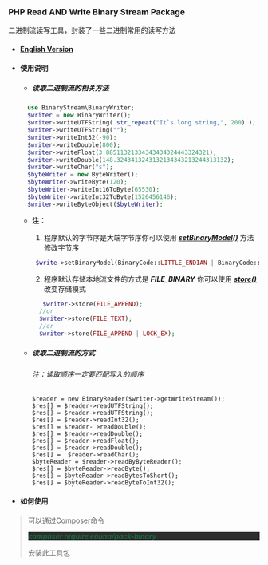 ### PHP Read AND Write Binary Stream Package 
二进制流读写工具，封装了一些二进制常用的读写方法

- #### [English Version](https://github.com/eouna/pack-binary/blob/master/README.md)

- #### 使用说明
  
  - ##### 读取二进制流的相关方法

  ````php
    use BinaryStream\BinaryWriter;
    $writer = new BinaryWriter();
    $writer->writeUTFString( str_repeat("It`s long string,", 200) );
    $writer->writeUTFString("");
    $writer->writeInt32(-90);
    $writer->writeDouble(800);
    $writer->writeFloat(3.88511321334343434324443324321);
    $writer->writeDouble(148.3243413243132134343213244313132);
    $writer->writeChar("s");
    $byteWriter = new ByteWriter();
    $byteWriter->writeByte(120);
    $byteWriter->writeInt16ToByte(65530);
    $byteWriter->writeInt32ToByte(1526456146);
    $writer->writeByteObject($byteWriter);
  ````
 
 
  - **注：**
        
    1. 程序默认的字节序是大端字节序你可以使用
       ***<u>*setBinaryModel()*</u>*** 方法修改字节序
    
     ````php
      $write->setBinaryModel(BinaryCode::LITTLE_ENDIAN | BinaryCode::BIG_ENDIAN);
    `````
    2. 程序默认存储本地流文件的方式是 ***FILE_BINARY*** 你可以使用
       ***<u>*store()*</u>*** 改变存储模式
 
    ````php
       $writer->store(FILE_APPEND);
      //or 
      $writer->store(FILE_TEXT);
      //or
      $writer->store(FILE_APPEND | LOCK_EX);
    `````

  - ##### 读取二进制流的方式
    
    ###### 注：读取顺序一定要匹配写入的顺序
    
    ````
    $reader = new BinaryReader($writer->getWriteStream());
    $res[] = $reader->readUTFString();
    $res[] = $reader->readUTFString();
    $res[] = $reader->readInt32();
    $res[] = $reader- >readDouble();
    $res[] = $reader->readDouble();
    $res[] = $reader->readFloat();
    $res[] = $reader->readDouble();
    $res[] =  $reader->readChar();
    $byteReader = $reader->readByByteReader();
    $res[] = $byteReader->readByte();
    $res[] = $byteReader->readBytesToShort();
    $res[] = $byteReader->readByteToInt32();
    ````

- #### 如何使用
>    可以通过Composer命令 <p
>    style="fontsize:16px;color:#156b39;background-color:#2e2e2e">***composer
>    require eouna/pack-binary***</p> 安装此工具包 

